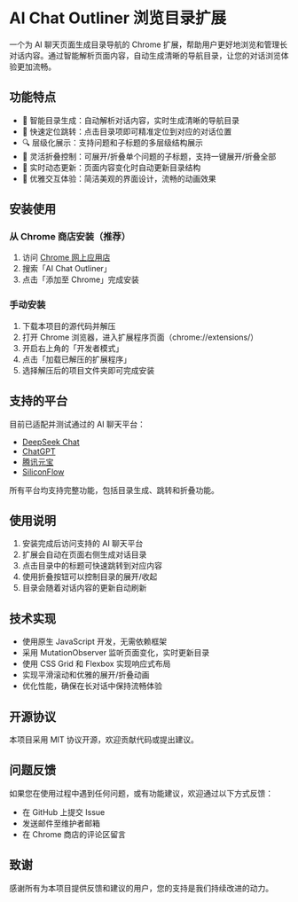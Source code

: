 # AI Chat Outliner 浏览目录扩展

一个为 AI 聊天页面生成目录导航的 Chrome 扩展，帮助用户更好地浏览和管理长对话内容。通过智能解析页面内容，自动生成清晰的导航目录，让您的对话浏览体验更加流畅。

## 功能特点

- 🎯 智能目录生成：自动解析对话内容，实时生成清晰的导航目录
- 📌 快速定位跳转：点击目录项即可精准定位到对应的对话位置
- 🔍 层级化展示：支持问题和子标题的多层级结构展示
- 🎨 灵活折叠控制：可展开/折叠单个问题的子标题，支持一键展开/折叠全部
- 💫 实时动态更新：页面内容变化时自动更新目录结构
- 🎐 优雅交互体验：简洁美观的界面设计，流畅的动画效果

## 安装使用

### 从 Chrome 商店安装（推荐）

1. 访问 [Chrome 网上应用店](https://chrome.google.com/webstore/)
2. 搜索「AI Chat Outliner」
3. 点击「添加至 Chrome」完成安装

### 手动安装

1. 下载本项目的源代码并解压
2. 打开 Chrome 浏览器，进入扩展程序页面（chrome://extensions/）
3. 开启右上角的「开发者模式」
4. 点击「加载已解压的扩展程序」
5. 选择解压后的项目文件夹即可完成安装

## 支持的平台

目前已适配并测试通过的 AI 聊天平台：

- [DeepSeek Chat](https://chat.deepseek.com/)
- [ChatGPT](https://chatgpt.com/)
- [腾讯元宝](https://yuanbao.tencent.com/)
- [SiliconFlow](https://cloud.siliconflow.cn/playground/chat/)

所有平台均支持完整功能，包括目录生成、跳转和折叠功能。

## 使用说明

1. 安装完成后访问支持的 AI 聊天平台
2. 扩展会自动在页面右侧生成对话目录
3. 点击目录中的标题可快速跳转到对应内容
4. 使用折叠按钮可以控制目录的展开/收起
5. 目录会随着对话内容的更新自动刷新

## 技术实现

- 使用原生 JavaScript 开发，无需依赖框架
- 采用 MutationObserver 监听页面变化，实时更新目录
- 使用 CSS Grid 和 Flexbox 实现响应式布局
- 实现平滑滚动和优雅的展开/折叠动画
- 优化性能，确保在长对话中保持流畅体验

## 开源协议

本项目采用 MIT 协议开源，欢迎贡献代码或提出建议。

## 问题反馈

如果您在使用过程中遇到任何问题，或有功能建议，欢迎通过以下方式反馈：

- 在 GitHub 上提交 Issue
- 发送邮件至维护者邮箱
- 在 Chrome 商店的评论区留言

## 致谢

感谢所有为本项目提供反馈和建议的用户，您的支持是我们持续改进的动力。